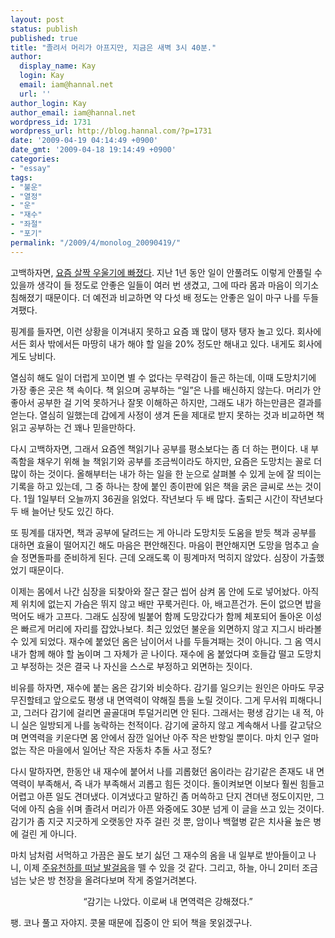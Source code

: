 ```yaml
---
layout: post
status: publish
published: true
title: "졸려서 머리가 아프지만, 지금은 새벽 3시 40분."
author:
  display_name: Kay
  login: Kay
  email: iam@hannal.net
  url: ''
author_login: Kay
author_email: iam@hannal.net
wordpress_id: 1731
wordpress_url: http://blog.hannal.com/?p=1731
date: '2009-04-19 04:14:49 +0900'
date_gmt: '2009-04-18 19:14:49 +0900'
categories:
- "essay"
tags:
- "불운"
- "열정"
- "운"
- "재수"
- "좌절"
- "포기"
permalink: "/2009/4/monolog_20090419/"
---
```

<p>고백하자면, <a href="http://blog.hannal.com/my_feelings_present_hope/">요즘 살짝 우울기에 빠졌다</a>. 지난 1년 동안 일이 안풀려도 이렇게 안풀릴 수 있을까 생각이 들 정도로 안좋은 일들이 여러 번 생겼고, 그에 따라 몸과 마음이 의기소침해졌기 때문이다. 더 예전과 비교하면 약 다섯 배 정도는 안좋은 일이 마구 나를 두들겨팼다.</p>
<p>핑계를 들자면, 이런 상황을 이겨내지 못하고 요즘 꽤 많이 탱자 탱자 놀고 있다. 회사에서든 회사 밖에서든 마땅히 내가 해야 할 일을 20% 정도만 해내고 있다. 내게도 회사에게도 낭비다.</p>
<p>열심히 해도 일이 더럽게 꼬이면 별 수 없다는 무력감이 들곤 하는데, 이때 도망치기에 가장 좋은 곳은 책 속이다. 책 읽으며 공부하는 “일”은 나를 배신하지 않는다. 머리가 안좋아서 공부한 걸 기억 못하거나 잘못 이해하곤 하지만, 그래도 내가 하는만큼은 결과를 얻는다. 열심히 일했는데 갑에게 사정이 생겨 돈을 제대로 받지 못하는 것과 비교하면 책 읽고 공부하는 건 꽤나 믿을만하다.</p>
<p>다시 고백하자면, 그래서 요즘엔 책읽기나 공부를 평소보다는 좀 더 하는 편이다. 내 부족함을 채우기 위해 늘 책읽기와 공부를 조금씩이라도 하지만, 요즘은 도망치는 꼴로 더 많이 하는 것이다. 올해부터는 내가 하는 일을 한 눈으로 살펴볼 수 있게 눈에 잘 띄이는 기록을 하고 있는데, 그 중 하나는 창에 붙인 종이판에 읽은 책을 굵은 글씨로 쓰는 것이다. 1월 1일부터 오늘까지 36권을 읽었다. 작년보다 두 배 많다. 출퇴근 시간이 작년보다 두 배 늘어난 탓도 있긴 하다.</p>
<p>또 핑계를 대자면, 책과 공부에 달려드는 게 아니라 도망치듯 도움을 받듯 책과 공부를 대하면 효율이 떨어지긴 해도 마음은 편안해진다. 마음이 편안해지면 도망을 멈추고 슬슬 정면돌파를 준비하게 된다. 근데 오래도록 이 핑계마저 먹히지 않았다. 심장이 가출했었기 때문이다.</p>
<p>이제는 몸에서 나간 심장을 되찾아와 잘근 잘근 씹어 삼켜 몸 안에 도로 넣어놨다. 아직 제 위치에 없는지 가슴은 뛰지 않고 배만 꾸룩거린다. 아, 배고픈건가. 돈이 없으면 밥을 먹어도 배가 고프다. 그래도 심장에 빌붙어 함께 도망갔다가 함께 체포되어 돌아온 이성은 빠르게 머리에 자리를 잡았나보다. 최근 있었던 불운을 외면하지 않고 지그시 바라볼 수 있게 되었다. 재수에 붙었던 옴은 남이어서 나를 두들겨패는 것이 아니다. 그 옴 역시 내가 함께 해야 할 놈이며 그 자체가 곧 나이다. 재수에 옴 붙었다며 호들갑 떨고 도망치고 부정하는 것은 결국 나 자신을 스스로 부정하고 외면하는 짓이다.</p>
<p>비유를 하자면, 재수에 붙는 옴은 감기와 비슷하다. 감기를 일으키는 원인은 아마도 무궁무진할테고 앞으로도 평생 내 면역력이 약해질 틈을 노릴 것이다. 그게 무서워 피해다니고, 그러다 감기에 걸리면 골골대며 투덜거리면 안 된다. 그래서는 평생 감기는 내 적, 아니 실은 일방되게 나를 농락하는 천적이다. 감기에 굴하지 않고 계속해서 나를 갈고닦으며 면역력을 키운다면 몸 안에서 잠깐 일어난 아주 작은 반항일 뿐이다. 마치 인구 얼마 없는 작은 마을에서 일어난 작은 자동차 추돌 사고 정도?</p>
<p>다시 말하자면, 한동안 내 재수에 붙어서 나를 괴롭혔던 옴이라는 감기같은 존재도 내 면역력이 부족해서, 즉 내가 부족해서 괴롭고 힘든 것이다. 돌이켜보면 이보다 훨씬 힘들고 어렵고 아픈 일도 견뎌냈다. 이겨냈다고 말하긴 좀 머쓱하고 단지 견뎌낸 정도이지만, 그 덕에 아직 숨을 쉬며 졸려서 머리가 아픈 와중에도 30분 넘게 이 글을 쓰고 있는 것이다. 감기가 좀 지긋 지긋하게 오랫동안 자주 걸린 것 뿐, 암이나 백혈병 같은 치사율 높은 병에 걸린 게 아니다.</p>
<p>마치 남처럼 서먹하고 가끔은 꼴도 보기 싫던 그 재수의 옴을 내 일부로 받아들이고 나니, 이제 <a href="http://blog.hannal.com/going_to_the_world_for_passion/">주유천하를 떠날 발걸음</a>을 뗄 수 있을 것 같다. 그리고, 하늘, 아니 2미터 조금 넘는 낮은 방 천장을 올려다보며 작게 중얼거려본다.</p>
<p style="text-align: center;">“감기는 나았다. 이로써 내 면역력은 강해졌다.”</p>
<p>팽. 코나 풀고 자야지. 콧물 때문에 집중이 안 되어 책을 못읽겠구나.</p>
